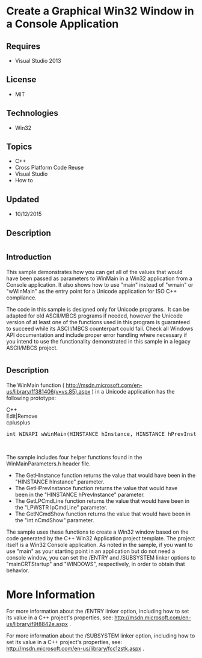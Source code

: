 # Create a Graphical Win32 Window in a Console Application
## Requires
- Visual Studio 2013
## License
- MIT
## Technologies
- Win32
## Topics
- C++
- Cross Platform Code Reuse
- Visual Studio
- How to
## Updated
- 10/12/2015
## Description

<h1><span style="font-size:20px; font-weight:bold">Introduction</span></h1>
<p>This sample demonstrates how&nbsp;you can&nbsp;get all of the values that would have been passed as parameters to WinMain in a Win32 application from a Console application. It also shows how to use &quot;main&quot; instead of &quot;wmain&quot; or &quot;wWinMain&quot; as the entry point
 for a Unicode application for ISO C&#43;&#43; compliance.</p>
<p>The code in this sample is designed only for Unicode programs.&nbsp; It can be adapted for old ASCII/MBCS programs if needed, however the Unicode version of&nbsp;at least one of the functions used in this program is guaranteed to succeed while its ASCII/MBCS
 counterpart could fail. Check all Windows API documentation and include proper error handling where necessary if you intend to use the functionality demonstrated in this sample in a legacy ASCII/MBCS project.</p>
<h1><span style="font-size:20px; font-weight:bold">Description</span></h1>
<p>The WinMain function (&nbsp;<a href="http://msdn.microsoft.com/en-us/library/ff381406(v=vs.85).aspx">http://msdn.microsoft.com/en-us/library/ff381406(v=vs.85).aspx</a>&nbsp;) in a Unicode application has the following prototype:</p>
<div class="title">
<div class="scriptcode">
<div class="pluginEditHolder" pluginCommand="mceScriptCode">
<div class="title"><span>C&#43;&#43;</span></div>
<div class="pluginLinkHolder"><span class="pluginEditHolderLink">Edit</span>|<span class="pluginRemoveHolderLink">Remove</span></div>
<span class="hidden">cplusplus</span>

<div class="preview">
<pre class="cplusplus"><span class="cpp__datatype">int</span>&nbsp;WINAPI&nbsp;wWinMain(<span class="cpp__datatype">HINSTANCE</span>&nbsp;hInstance,&nbsp;<span class="cpp__datatype">HINSTANCE</span>&nbsp;hPrevInstance,&nbsp;<span class="cpp__datatype">LPWSTR</span>&nbsp;lpCmdLine,&nbsp;<span class="cpp__datatype">int</span>&nbsp;nCmdShow);</pre>
</div>
</div>
</div>
</div>
<p>&nbsp;</p>
<p>The sample includes four helper functions found in the WinMainParameters.h header file.</p>
<ul>
<li>The GetHInstance function&nbsp;returns the value that would have been&nbsp;in the &quot;HINSTANCE hInstance&quot; parameter.
</li><li>The GetHPrevInstance function&nbsp;returns the value that would have been&nbsp;in the &quot;HINSTANCE hPrevInstance&quot; parameter.
</li><li>The GetLPCmdLine function&nbsp;returns the value that would have been&nbsp;in the &quot;LPWSTR lpCmdLine&quot; parameter.
</li><li>The GetNCmdShow function&nbsp;returns the value that would have been&nbsp;in the &quot;int nCmdShow&quot; parameter.
</li></ul>
<p>The sample uses these&nbsp;functions to create a Win32 window based on the code generated by the C&#43;&#43; Win32 Application project template. The project itself is a Win32 Console application. As noted in the sample, if you want to use &quot;main&quot; as your starting
 point in an application but do not need a console window, you can set the /ENTRY and /SUBSYSTEM linker options to &quot;mainCRTStartup&quot; and &quot;WINDOWS&quot;, respectively, in order to obtain that behavior.</p>
<h1>More Information</h1>
<p>For more information about the /ENTRY linker option, including how to set its value in a C&#43;&#43; project's properties, see:
<a href="http://msdn.microsoft.com/en-us/library/f9t8842e.aspx">http://msdn.microsoft.com/en-us/library/f9t8842e.aspx</a> .</p>
<p>For more information about the /SUBSYSTEM linker option, including how to set its value in a C&#43;&#43; project's properties, see:
<a href="http://msdn.microsoft.com/en-us/library/fcc1zstk.aspx">http://msdn.microsoft.com/en-us/library/fcc1zstk.aspx</a> .</p>
